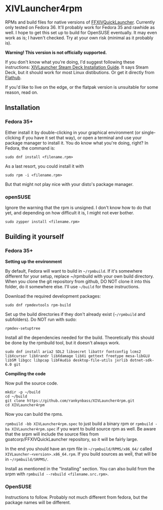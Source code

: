 # XIVLauncher4rpm

RPMs and build files for native versions of <a href=https://github.com/goatcorp/FFXIVQuickLauncher>FFXIVQuickLauncher</a>. Currently only tested on
Fedora 36. It'll probably work for Fedora 35 and rawhide as well. I hope to get this set up to build for OpenSUSE eventually. It may even work as is;
I haven't checked. Try at your own risk (minimal as it probably is).

**Warning! This version is not officially supported.**

If you don't know what you're doing, I'd suggest following these instructions: <a href=https://goatcorp.github.io/faq/steamdeck>XIVLauncher Steam Deck
Installation Guide</a>. It says Steam Deck, but it should work for most Linux distibutions. Or get it directly from
<a href=https://flathub.org/apps/details/dev.goats.xivlauncher>Flathub</a>.

If you'd like to live on the edge, or the flatpak version is unsuitable for some reason, read on.

## Installation

### Fedora 35+

Either install it by double-clicking in your graphical environment (or single-clicking if you have it set that way), or open a terminal and use your
package manager to install it. You do know what you're doing, right? In Fedora, the command is:

```
sudo dnf install <filename.rpm>
```

As a last resort, you could install it with

```
sudo rpm -i <filename.rpm>
```

But that might not play nice with your disto's package manager.

### openSUSE

Ignore the warning that the rpm is unsigned. I don't know how to do that yet, and depending on how difficult it
is, I might not ever bother.

```
sudo zypper install <filename.rpm>
```

## Building it yourself

### Fedora 35+

**Setting up the environment**

By default, Fedora will want to build in `~/rpmbuild`. If it's somewhere different for your setup, replace ~/rpmbuild with your own build directory.
When you clone the git repository from github, DO NOT clone it into this folder, do it somewhere else. I'll use `~/build` for these instructions.

Download the required development packages:

```
sudo dnf rpmdevtools rpm-build
```

Set up the build directories if they don't already exist (`~/rpmbuild` and subfolders). Do NOT run with sudo:

```
rpmdev-setuptree
```

Install all the dependencies needed for the build. Theoretically this should be done by the rpmbuild tool, but it doesn't always work.

```
sudo dnf install aria2 SDL2 libsecret libattr fontconfig lcms2 libXcursor libXrandr libXdamage libXi gettext freetype mesa-libGLU libSM libgcc libpcap libFAudio desktop-file-utils jxrlib dotnet-sdk-6.0 git
```

**Compiling the code**

Now pull the source code.

```
mkdir -p ~/build
cd ~/build
git clone https://github.com/rankynbass/XIVLauncher4rpm.git
cd XIVLauncher4rpm
```
Now you can build the rpms.

`rpmbuild -bb XIVLauncher4rpm.spec` to just build a binary rpm or `rpmbuild -ba XIVLauncher4rpm.spec` if you want to build source rpm as well.
Be aware that the srpm will include the source files from goatcorp/FFXIVQuickLauncher repository, so it will be fairly large.

In the end you should have an rpm file in `~/rpmbuild/RPMS/x86_64/` called `XIVLauncher-<version>.x86_64.rpm`. If you build sources as well, that 
will be in `~/rpmbuild/SRPMS/`.

Install as mentioned in the "Installing" section. You can also build from the srpm with `rpmbuild --rebuild <filename.src.rpm>`.

### OpenSUSE
Instructions to follow. Probably not much different from fedora, but the package names will be different.